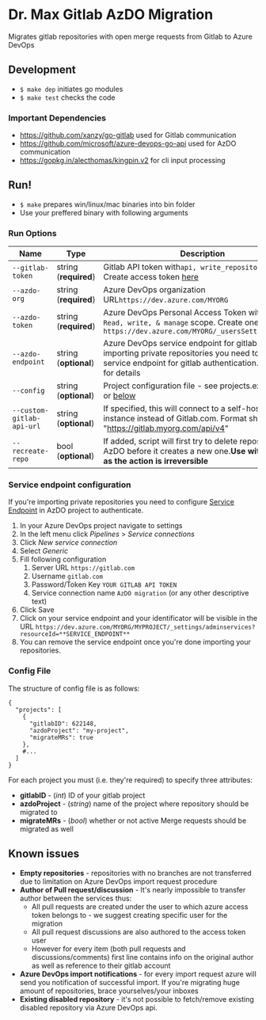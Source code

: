 # Dr. Max Gitlab AzDO Migration

Migrates gitlab repositories with open merge requests from Gitlab to Azure DevOps

## Development

- `$ make dep` initiates go modules
- `$ make test` checks the code

### Important Dependencies

- https://github.com/xanzy/go-gitlab used for Gitlab communication
- https://github.com/microsoft/azure-devops-go-api used for AzDO communication
- https://gopkg.in/alecthomas/kingpin.v2 for cli input processing

## Run!

- `$ make` prepares win/linux/mac binaries into bin folder
- Use your preffered binary with following arguments

### Run Options


| Name                      | Type                  | Description                                                                                                                                                            |
| ------------------------- | --------------------- |------------------------------------------------------------------------------------------------------------------------------------------------------------------------|
| `--gitlab-token`          | string (**required**) | Gitlab API token with`api, write_repository` scope. Create access token [here](https://gitlab.com/-/profile/personal_access_tokens)                                    |
| `--azdo-org`              | string (**required**) | Azure DevOps organization URL`https://dev.azure.com/MYORG`                                                                                                             |
| `--azdo-token`            | string (**required**) | Azure DevOps Personal Access Token with`Code - Read, write, & manage` scope. Create one at `https://dev.azure.com/MYORG/_usersSettings/tokens`                         |
| `--azdo-endpoint`         | string (**optional**) | Azure DevOps service endpoint for gitlab. If you're importing private repositories you need to setup service endpoint for gitlab authentication. See below for details |
| `--config`                | string (**optional**) | Project configuration file - see projects.example.json or [below](#config-file)                                                                                        |
| `--custom-gitlab-api-url` | string (**optional**) | If specified, this will connect to a self-hosted GitLab instance instead of Gitlab.com. Format should be "https://gitlab.myorg.com/api/v4"                             |
| `--recreate-repo`         | bool (**optional**)   | If added, script will first try to delete repository in AzDO before it creates a new one.**Use with caution as the action is irreversible**                            |

### Service endpoint configuration

If you're importing private repositories you need to configure [Service Endpoint](https://docs.microsoft.com/en-us/azure/devops/extend/develop/service-endpoints?view=azure-devops) in AzDO project to authenticate.

1. In your Azure DevOps project navigate to settings
2. In the left menu click *Pipelines* > *Service connections*
3. Click *New service connection*
4. Select *Generic*
5. Fill following configuration
   1. Server URL `https://gitlab.com`
   2. Username `gitlab.com`
   3. Password/Token Key `YOUR GITLAB API TOKEN`
   4. Service connection name `AzDO migration` (or any other descriptive text)
6. Click Save
7. Click on your service endpoint and your identificator will be visible in the URL
   `https://dev.azure.com/MYORG/MYPROJECT/_settings/adminservices?resourceId=**SERVICE_ENDPOINT**`
8. You can remove the service endpoint once you're done importing your repositories.

### Config File

The structure of config file is as follows:

```
{
  "projects": [
    {
      "gitlabID": 622148,
      "azdoProject": "my-project",
      "migrateMRs": true
    },
    #...
  ]
}
```

For each project you must (i.e. they're required) to specify three attributes:

- **gitlabID** - (_int_) ID of your gitlab project
- **azdoProject** - (_string_) name of the project where repository should be migrated to
- **migrateMRs** - (_bool_) whether or not active Merge requests should be migrated as well

## Known issues

- **Empty repositories** - repositories with no branches are not transferred due to limitation on Azure DevOps import request procedure
- **Author of Pull request/discussion** - It's nearly impossible to transfer author between the services thus:
  - All pull requests are created under the user to which azure access token belongs to - we suggest creating specific user for the migration
  - All pull request discussions are also authored to the access token user
  - However for every item (both pull requests and discussions/comments) first line contains info on the original author as well as reference to their gitlab account 
- **Azure DevOps import notifications** - for every import request azure will send you notification of successful import. If you're migrating huge amount of repositories, brace yourselves/your inboxes
- **Existing disabled repository** - it's not possible to fetch/remove existing disabled repository via Azure DevOps api.
